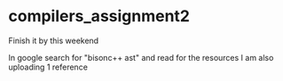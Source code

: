 # compilers_assignment2
Finish it by this weekend

In google search for "bisonc++ ast" and read for the resources
I am also uploading 1 reference
